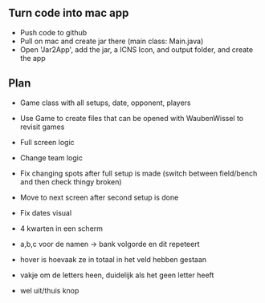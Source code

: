 ## Turn code into mac app
- Push code to github
- Pull on mac and create jar there (main class: Main.java)
- Open 'Jar2App', add the jar, a ICNS Icon, and output folder, and create the app

## Plan
- Game class with all setups, date, opponent, players
- Use Game to create files that can be opened with WaubenWissel to revisit games
- Full screen logic
- Change team logic
- Fix changing spots after full setup is made (switch between field/bench and then check thingy broken)
- Move to next screen after second setup is done
- Fix dates visual


- 4 kwarten in een scherm
- a,b,c voor de namen -> bank volgorde en dit repeteert
- hover is hoevaak ze in totaal in het veld hebben gestaan
- vakje om de letters heen, duidelijk als het geen letter heeft
- wel uit/thuis knop